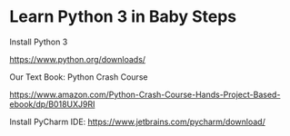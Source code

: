 # Learn Python 3 in Baby Steps

Install Python 3

https://www.python.org/downloads/

Our Text Book: 
Python Crash Course

https://www.amazon.com/Python-Crash-Course-Hands-Project-Based-ebook/dp/B018UXJ9RI

Install PyCharm IDE:
https://www.jetbrains.com/pycharm/download/
